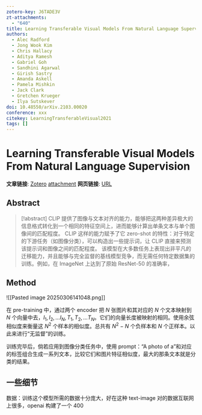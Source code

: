 ```yaml
---
zotero-key: J6TADE3V
zt-attachments:
  - "640"
title: Learning Transferable Visual Models From Natural Language Supervision
authors:
  - Alec Radford
  - Jong Wook Kim
  - Chris Hallacy
  - Aditya Ramesh
  - Gabriel Goh
  - Sandhini Agarwal
  - Girish Sastry
  - Amanda Askell
  - Pamela Mishkin
  - Jack Clark
  - Gretchen Krueger
  - Ilya Sutskever
doi: 10.48550/arXiv.2103.00020
conference: xxx
citekey: LearningTransferableVisual2021
tags: []
---
```

# Learning Transferable Visual Models From Natural Language Supervision

**文章链接**: [Zotero](zotero://select/library/items/J6TADE3V) [attachment](<file:///home/ilot/Documents/Zotero/storage/YCV3WJGW/Radford%20%E7%AD%89%20-%202021%20-%20Learning%20Transferable%20Visual%20Models%20From%20Natural%20Language%20Supervision.pdf>)
**网页链接**: [URL](http://arxiv.org/abs/2103.00020)
## Abstract

>[!abstract]
> CLIP 提供了图像与文本对齐的能力，能够把这两种差异极大的信息格式转化到一个相同的特征空间上，进而能够计算出单条文本与单个图像间的匹配程度。
> CLIP 这样的能力赋予了它 zero-shot 的特性：对于特定的下游任务（如图像分类），可以构造出一些提示词，让 CLIP 直接来预测该提示词和图像之间的匹配程度。
> 该模型在大多数任务上表现出非平凡的迁移能力，并且能够与完全监督的基线模型竞争，而无需任何特定数据集的训练。例如，在 ImageNet 上达到了原始 ResNet-50 的准确率，



## Method

![[Pasted image 20250306141048.png]]

在 pre-training 中，通过两个 encoder 把 $N$ 张图片和其对应的 $N$ 个文本映射到 $N$ 个向量中去，$I_{1},I_{2},\dots I_{N},T_{1},T_{2},\dots T_{N}$。它们的向量长度被映射的相同。使用余弦相似度来衡量这 $N^{2}$ 个样本的相似度。总共有 $N^{2}-N$ 个负样本和 $N$ 个正样本。以此来进行“无监督”的训练。

训练完毕后，倘若应用到图像分类任务中，使用 prompt：“A photo of a”和对应的标签组合生成一系列文本，比较它们和图片特征相似度，最大的那条文本就是分类的结果。

## 一些细节
数据：训练这个模型所需的数据十分庞大，好在这种 text-image 对的数据互联网上很多，openai 构建了一个 400